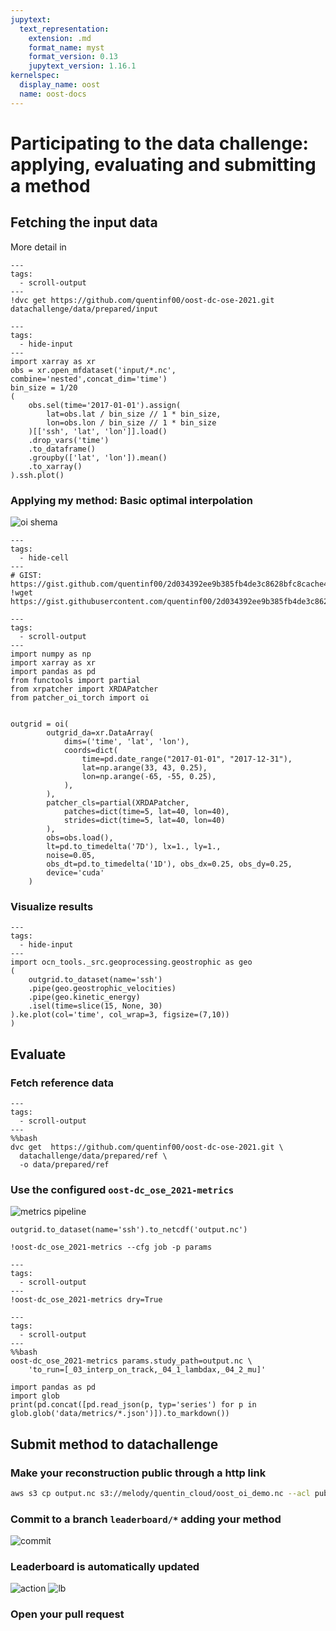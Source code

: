 ```yaml
---
jupytext:
  text_representation:
    extension: .md
    format_name: myst
    format_version: 0.13
    jupytext_version: 1.16.1
kernelspec:
  display_name: oost
  name: oost-docs
---
```



# Participating to the data challenge: applying, evaluating and submitting a method 

## Fetching the input data

More detail in [](./oost_dc_ose_2021_data.md)
```{code-cell}
---
tags:
  - scroll-output
---
!dvc get https://github.com/quentinf00/oost-dc-ose-2021.git datachallenge/data/prepared/input
```

```{code-cell}
---
tags:
  - hide-input
---
import xarray as xr
obs = xr.open_mfdataset('input/*.nc', combine='nested',concat_dim='time')
bin_size = 1/20
(
    obs.sel(time='2017-01-01').assign(
        lat=obs.lat / bin_size // 1 * bin_size,
        lon=obs.lon / bin_size // 1 * bin_size
    )[['ssh', 'lat', 'lon']].load()
    .drop_vars('time')
    .to_dataframe()
    .groupby(['lat', 'lon']).mean()
    .to_xarray()
).ssh.plot()
```


### Applying my method: Basic optimal interpolation


![oi shema](imgs/oi_doc.png)

```{code-cell}
---
tags:
  - hide-cell
---
# GIST: https://gist.github.com/quentinf00/2d034392ee9b385fb4de3c8628bfc8cache44
!wget https://gist.githubusercontent.com/quentinf00/2d034392ee9b385fb4de3c8628bfc844/raw/4afecfce184a6e668def7ec3a99cb6cd4d612bdc/patcher_oi_torch.py
```

<script src="https://gist.github.com/quentinf00/2d034392ee9b385fb4de3c8628bfc844.js"></script>



```{code-cell}
---
tags:
  - scroll-output
---
import numpy as np
import xarray as xr
import pandas as pd
from functools import partial
from xrpatcher import XRDAPatcher
from patcher_oi_torch import oi


outgrid = oi(
        outgrid_da=xr.DataArray(
            dims=('time', 'lat', 'lon'),
            coords=dict(
                time=pd.date_range("2017-01-01", "2017-12-31"),
                lat=np.arange(33, 43, 0.25),
                lon=np.arange(-65, -55, 0.25),
            ),
        ),
        patcher_cls=partial(XRDAPatcher,
            patches=dict(time=5, lat=40, lon=40),
            strides=dict(time=5, lat=40, lon=40)
        ),
        obs=obs.load(),
        lt=pd.to_timedelta('7D'), lx=1., ly=1.,
        noise=0.05,
        obs_dt=pd.to_timedelta('1D'), obs_dx=0.25, obs_dy=0.25,
        device='cuda'
    )
```

### Visualize results

```{code-cell}
---
tags:
  - hide-input
---
import ocn_tools._src.geoprocessing.geostrophic as geo
(
    outgrid.to_dataset(name='ssh')
    .pipe(geo.geostrophic_velocities)
    .pipe(geo.kinetic_energy)
    .isel(time=slice(15, None, 30)
).ke.plot(col='time', col_wrap=3, figsize=(7,10))
)
```

## Evaluate

### Fetch reference data

```{code-cell}
---
tags:
  - scroll-output
---
%%bash
dvc get  https://github.com/quentinf00/oost-dc-ose-2021.git \
  datachallenge/data/prepared/ref \
  -o data/prepared/ref
```


### Use the configured `oost-dc_ose_2021-metrics`

![metrics pipeline](imgs/metrics_doc.png)
```{code-cell}
outgrid.to_dataset(name='ssh').to_netcdf('output.nc')
```

```{code-cell} ipython3
!oost-dc_ose_2021-metrics --cfg job -p params
```

```{code-cell} ipython3
---
tags:
  - scroll-output
---
!oost-dc_ose_2021-metrics dry=True
```

```{code-cell}
---
tags:
  - scroll-output
---
%%bash
oost-dc_ose_2021-metrics params.study_path=output.nc \
    'to_run=[_03_interp_on_track,_04_1_lambdax,_04_2_mu]'
```

```{code-cell}
import pandas as pd
import glob
print(pd.concat([pd.read_json(p, typ='series') for p in glob.glob('data/metrics/*.json')]).to_markdown())
```

## Submit method to datachallenge

### Make your reconstruction public through a http link
```bash
aws s3 cp output.nc s3://melody/quentin_cloud/oost_oi_demo.nc --acl public-read
```

### Commit to a branch `leaderboard/*` adding your method
![commit](imgs/workflow_commit.png)

### Leaderboard is automatically updated
![action](imgs/workflow_actions.png)
![lb](imgs/workflow_lb.png)

### Open your pull request
